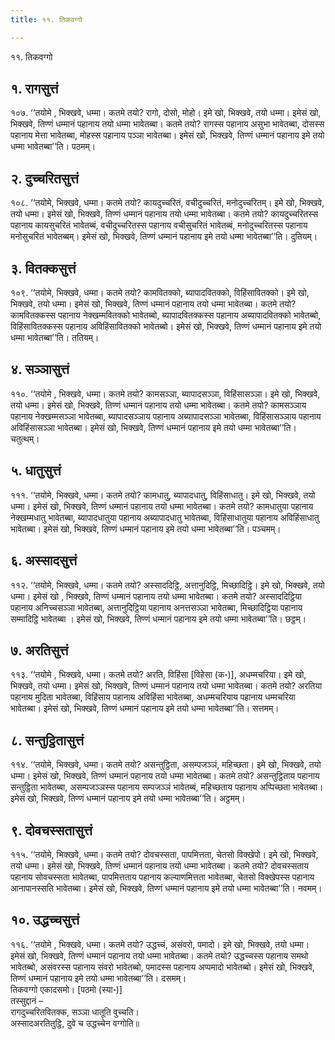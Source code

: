 ```yaml
---
title: ११. तिकवग्गो

---
```

११. तिकवग्गो  


## १. रागसुत्तं

१०७. ‘‘तयोमे , भिक्खवे, धम्मा। कतमे तयो? रागो, दोसो, मोहो। इमे खो, भिक्खवे, तयो धम्मा। इमेसं खो, भिक्खवे, तिण्णं धम्मानं पहानाय तयो धम्मा भावेतब्बा। कतमे तयो? रागस्स पहानाय असुभा भावेतब्बा, दोसस्स पहानाय मेत्ता भावेतब्बा, मोहस्स पहानाय पञ्ञा भावेतब्बा। इमेसं खो, भिक्खवे, तिण्णं धम्मानं पहानाय इमे तयो धम्मा भावेतब्बा’’ति। पठमम्।  


## २. दुच्चरितसुत्तं

१०८. ‘‘तयोमे, भिक्खवे, धम्मा। कतमे तयो? कायदुच्चरितं, वचीदुच्चरितं, मनोदुच्चरितम्। इमे खो, भिक्खवे, तयो धम्मा। इमेसं खो, भिक्खवे, तिण्णं धम्मानं पहानाय तयो धम्मा भावेतब्बा। कतमे तयो? कायदुच्चरितस्स पहानाय कायसुचरितं भावेतब्बं, वचीदुच्चरितस्स पहानाय वचीसुचरितं भावेतब्बं, मनोदुच्चरितस्स पहानाय मनोसुचरितं भावेतब्बम्। इमेसं खो, भिक्खवे, तिण्णं धम्मानं पहानाय इमे तयो धम्मा भावेतब्बा’’ति। दुतियम्।  


## ३. वितक्कसुत्तं

१०९. ‘‘तयोमे, भिक्खवे, धम्मा। कतमे तयो? कामवितक्को, ब्यापादवितक्को, विहिंसावितक्को। इमे खो, भिक्खवे, तयो धम्मा। इमेसं खो, भिक्खवे, तिण्णं धम्मानं पहानाय तयो धम्मा भावेतब्बा। कतमे तयो? कामवितक्कस्स पहानाय नेक्खम्मवितक्को भावेतब्बो, ब्यापादवितक्कस्स पहानाय अब्यापादवितक्को भावेतब्बो, विहिंसावितक्कस्स पहानाय अविहिंसावितक्को भावेतब्बो। इमेसं खो, भिक्खवे, तिण्णं धम्मानं पहानाय इमे तयो धम्मा भावेतब्बा’’ति। ततियम्।  


## ४. सञ्ञासुत्तं

११०. ‘‘तयोमे , भिक्खवे, धम्मा। कतमे तयो? कामसञ्ञा, ब्यापादसञ्ञा, विहिंसासञ्ञा। इमे खो, भिक्खवे, तयो धम्मा। इमेसं खो, भिक्खवे, तिण्णं धम्मानं पहानाय तयो धम्मा भावेतब्बा। कतमे तयो? कामसञ्ञाय पहानाय नेक्खम्मसञ्ञा भावेतब्बा, ब्यापादसञ्ञाय पहानाय अब्यापादसञ्ञा भावेतब्बा, विहिंसासञ्ञाय पहानाय अविहिंसासञ्ञा भावेतब्बा। इमेसं खो, भिक्खवे, तिण्णं धम्मानं पहानाय इमे तयो धम्मा भावेतब्बा’’ति। चतुत्थम्।  


## ५. धातुसुत्तं

१११. ‘‘तयोमे, भिक्खवे, धम्मा। कतमे तयो? कामधातु, ब्यापादधातु, विहिंसाधातु। इमे खो, भिक्खवे, तयो धम्मा। इमेसं खो, भिक्खवे, तिण्णं धम्मानं पहानाय तयो धम्मा भावेतब्बा। कतमे तयो? कामधातुया पहानाय नेक्खम्मधातु भावेतब्बा, ब्यापादधातुया पहानाय अब्यापादधातु भावेतब्बा, विहिंसाधातुया पहानाय अविहिंसाधातु भावेतब्बा। इमेसं खो, भिक्खवे, तिण्णं धम्मानं पहानाय इमे तयो धम्मा भावेतब्बा’’ति। पञ्चमम्।  


## ६. अस्सादसुत्तं

११२. ‘‘तयोमे, भिक्खवे, धम्मा। कतमे तयो? अस्साददिट्ठि, अत्तानुदिट्ठि, मिच्छादिट्ठि। इमे खो, भिक्खवे, तयो धम्मा। इमेसं खो , भिक्खवे, तिण्णं धम्मानं पहानाय तयो धम्मा भावेतब्बा। कतमे तयो? अस्साददिट्ठिया पहानाय अनिच्चसञ्ञा भावेतब्बा, अत्तानुदिट्ठिया पहानाय अनत्तसञ्ञा भावेतब्बा, मिच्छादिट्ठिया पहानाय सम्मादिट्ठि भावेतब्बा । इमेसं खो, भिक्खवे, तिण्णं धम्मानं पहानाय इमे तयो धम्मा भावेतब्बा’’ति। छट्ठम्।  


## ७. अरतिसुत्तं

११३. ‘‘तयोमे , भिक्खवे, धम्मा। कतमे तयो? अरति, विहिंसा [विहेसा (क॰)], अधम्मचरिया। इमे खो, भिक्खवे, तयो धम्मा। इमेसं खो, भिक्खवे, तिण्णं धम्मानं पहानाय तयो धम्मा भावेतब्बा। कतमे तयो? अरतिया पहानाय मुदिता भावेतब्बा, विहिंसाय पहानाय अविहिंसा भावेतब्बा, अधम्मचरियाय पहानाय धम्मचरिया भावेतब्बा। इमेसं खो, भिक्खवे, तिण्णं धम्मानं पहानाय इमे तयो धम्मा भावेतब्बा’’ति। सत्तमम्।  


## ८. सन्तुट्ठितासुत्तं

११४. ‘‘तयोमे, भिक्खवे, धम्मा। कतमे तयो? असन्तुट्ठिता, असम्पजञ्ञं, महिच्छता। इमे खो, भिक्खवे, तयो धम्मा। इमेसं खो, भिक्खवे, तिण्णं धम्मानं पहानाय तयो धम्मा भावेतब्बा। कतमे तयो? असन्तुट्ठिताय पहानाय सन्तुट्ठिता भावेतब्बा, असम्पजञ्ञस्स पहानाय सम्पजञ्ञं भावेतब्बं, महिच्छताय पहानाय अप्पिच्छता भावेतब्बा। इमेसं खो, भिक्खवे, तिण्णं धम्मानं पहानाय इमे तयो धम्मा भावेतब्बा’’ति। अट्ठमम्।  


## ९. दोवचस्सतासुत्तं

११५. ‘‘तयोमे, भिक्खवे, धम्मा। कतमे तयो? दोवचस्सता, पापमित्तता, चेतसो विक्खेपो। इमे खो, भिक्खवे, तयो धम्मा। इमेसं खो, भिक्खवे, तिण्णं धम्मानं पहानाय तयो धम्मा भावेतब्बा। कतमे तयो? दोवचस्सताय पहानाय सोवचस्सता भावेतब्बा, पापमित्तताय पहानाय कल्याणमित्तता भावेतब्बा, चेतसो विक्खेपस्स पहानाय आनापानस्सति भावेतब्बा। इमेसं खो, भिक्खवे, तिण्णं धम्मानं पहानाय इमे तयो धम्मा भावेतब्बा’’ति। नवमम्।  


## १०. उद्धच्चसुत्तं

११६. ‘‘तयोमे , भिक्खवे, धम्मा। कतमे तयो? उद्धच्चं, असंवरो, पमादो। इमे खो, भिक्खवे, तयो धम्मा। इमेसं खो, भिक्खवे, तिण्णं धम्मानं पहानाय तयो धम्मा भावेतब्बा। कतमे तयो? उद्धच्चस्स पहानाय समथो भावेतब्बो, असंवरस्स पहानाय संवरो भावेतब्बो, पमादस्स पहानाय अप्पमादो भावेतब्बो। इमेसं खो, भिक्खवे, तिण्णं धम्मानं पहानाय इमे तयो धम्मा भावेतब्बा’’ति। दसमम्।  
तिकवग्गो एकादसमो। [पठमो (स्या॰)]  
तस्सुद्दानं –  
रागदुच्चरितवितक्क, सञ्ञा धातूति वुच्चति।  
अस्सादअरतितुट्ठि, दुवे च उद्धच्चेन वग्गोति॥  